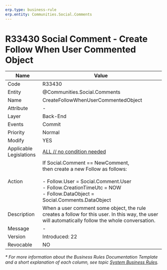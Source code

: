 ```yaml
---
erp.type: business-rule
erp.entity: Communities.Social.Comments
---
```


# R33430 Social Comment - Create Follow When User Commented Object

| Name | Value |
| ---- | ----- |
| Code | R33430 |
| Entity | @Communities.Social.Comments |
| Name | CreateFollowWhenUserCommentedObject |
| Attribute | - |
| Layer | Back-End |
| Events | Commit |
| Priority | Normal |
| Modify | YES |
| Applicable Legislations | [ALL // no condition needed](xref:applicable-legislations) |
| Action | If Social.Comment == NewComment, <br> then create a new Follow as follows: <br><br> - Follow.User = Social.Comment.User <br> - Follow.CreationTimeUtc =  NOW <br> - Follow.DataObject = Social.Comments.DataObject |
| Description| When a user comment some object, the rule creates a follow for this user. In this way, the user will automatically follow the whole conversation.|  
| Message | - |
| Version | Introduced: 22|
| Revocable | NO |

*\* For more information about the Business Rules Documentation Template and a short explanation of each column, see
topic [System Business Rules](../templates/template-description-system-business-rules.md).*
